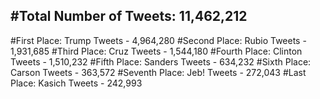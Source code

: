 #Total Number of Tweets: 11,462,212 
---
#First Place: Trump Tweets - 4,964,280
#Second Place: Rubio Tweets - 1,931,685
#Third Place: Cruz Tweets - 1,544,180
#Fourth Place: Clinton Tweets - 1,510,232
#Fifth Place: Sanders Tweets - 634,232
#Sixth Place: Carson Tweets - 363,572
#Seventh Place: Jeb! Tweets - 272,043
#Last Place: Kasich Tweets - 242,993
